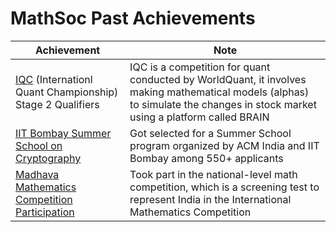 # MathSoc Past Achievements

| Achievement                                   | Note                                                                 |
|----------------------------------------------|----------------------------------------------------------------------|
| [IQC](https://www.worldquant.com/brain/iqc/) (Internationl Quant Championship) Stage 2 Qualifiers            | IQC is a competition for quant conducted by WorldQuant, it involves making mathematical models (alphas) to simulate the changes in stock market using a platform called BRAIN  |
| [IIT Bombay Summer School on Cryptography](https://trustlab.iitb.ac.in/event/acm-summer-school-2025)            | Got selected for a Summer School program organized by ACM India and IIT Bombay among 550+ applicants |
| [Madhava Mathematics Competition Participation](https://www.madhavacompetition.in/) | Took part in the national-level math competition, which is a screening test to represent India in the International Mathematics Competition |
